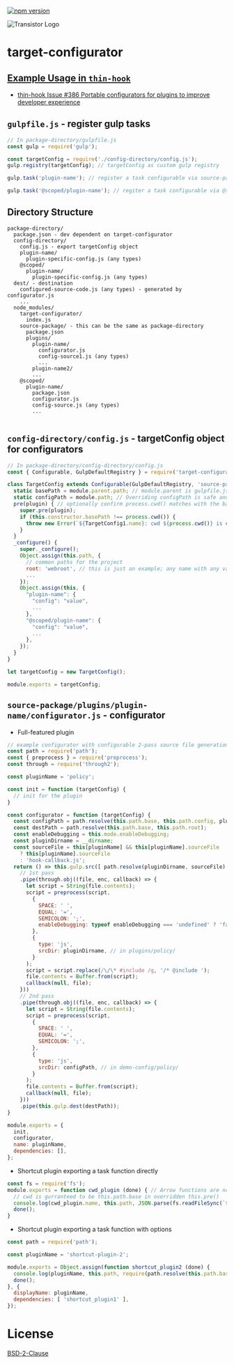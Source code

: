 [![npm version](https://badge.fury.io/js/target-configurator.svg)](https://badge.fury.io/js/target-configurator)

![Transistor Logo](docs/Transistor.svg)

# target-configurator

## [Example Usage in `thin-hook`](https://github.com/t2ym/thin-hook/blob/module/gulpfile.js)
- [thin-hook Issue #386 Portable configurators for plugins to improve developer experience](https://github.com/t2ym/thin-hook/issues/386)

## `gulpfile.js` - register gulp tasks
```js
// In package-directory/gulpfile.js
const gulp = require('gulp');

const targetConfig = require('./config-directory/config.js');
gulp.registry(targetConfig); // targetConfig as custom gulp registry

gulp.task('plugin-name'); // register a task configurable via source-package/plugins/plugin-name/configurator.js

gulp.task('@scoped/plugin-name'); // regiter a task configurable via @scoped/plugin-name/configurator.js

```

## Directory Structure

```
package-directory/
  package.json - dev dependent on target-configurator
  config-directory/
    config.js - export targetConfig object
    plugin-name/
      plugin-specific-config.js (any types)
    @scoped/
      plugin-name/
        plugin-specific-config.js (any types)
  dest/ - destination
    configured-source-code.js (any types) - generated by configurator.js
    ...
  node_modules/
    target-configurator/
      index.js
    source-package/ - this can be the same as package-directory
      package.json
      plugins/
        plugin-name/
          configurator.js
          config-source1.js (any types)
          ...
        plugin-name2/
        ...
    @scoped/
      plugin-name/
        package.json
        configurator.js
        config-source.js (any types)
        ...
  
```

## `config-directory/config.js` - targetConfig object for configurators
```js
// In package-directory/config-directory/config.js
const { Configurable, GulpDefaultRegistry } = require('target-configurator');

class TargetConfig extends Configurable(GulpDefaultRegistry, 'source-package') {
  static basePath = module.parent.path; // module.parent is gulpfile.js in the base directory
  static configPath = module.path; // Overriding configPath is safe and robust
  pre(plugin) { // optionally confirm process.cwd() matches with the base path
    super.pre(plugin);
    if (this.constructor.basePath !== process.cwd()) {
      throw new Error(`${TargetConfig1.name}: cwd ${process.cwd()} is expected to match with basePath ${this.constructor.basePath}`);
    }
  }
  _configure() {
    super._configure();
    Object.assign(this.path, {
      // common paths for the project
      root: 'webroot', // this is just an example; any name with any value for the project
      ...
    });
    Object.assign(this, {
      "plugin-name": {
        "config": "value",
        ...
      },
      "@scoped/plugin-name": {
        "config": "value",
        ...
      },
    });
  }
}

let targetConfig = new TargetConfig();

module.exports = targetConfig;
```

## `source-package/plugins/plugin-name/configurator.js` - configurator
- Full-featured plugin
```js
// example configurator with configurable 2-pass source file generation
const path = require('path');
const { preprocess } = require('preprocess');
const through = require('through2');

const pluginName = 'policy';

const init = function (targetConfig) {
  // init for the plugin
}

const configurator = function (targetConfig) {
  const configPath = path.resolve(this.path.base, this.path.config, pluginName);
  const destPath = path.resolve(this.path.base, this.path.root);
  const enableDebugging = this.mode.enableDebugging;
  const pluginDirname = __dirname;
  const sourceFile = this[pluginName] && this[pluginName].sourceFile
    ? this[pluginName].sourceFile
    : 'hook-callback.js';
  return () => this.gulp.src([ path.resolve(pluginDirname, sourceFile) ])
    // 1st pass
    .pipe(through.obj((file, enc, callback) => {
      let script = String(file.contents);
      script = preprocess(script,
        {
          SPACE: ' ',
          EQUAL: '=',
          SEMICOLON: ';',
          enableDebugging: typeof enableDebugging === 'undefined' ? 'false' : enableDebugging,
        },
        {
          type: 'js',
          srcDir: pluginDirname, // in plugins/policy/
        }
      );
      script = script.replace(/\/\* #include /g, '/* @include ');
      file.contents = Buffer.from(script);
      callback(null, file);
    }))
    // 2nd pass
    .pipe(through.obj((file, enc, callback) => {
      let script = String(file.contents);
      script = preprocess(script,
        {
          SPACE: ' ',
          EQUAL: '=',
          SEMICOLON: ';',
        },
        {
          type: 'js',
          srcDir: configPath, // in demo-config/policy/
        }
      );
      file.contents = Buffer.from(script);
      callback(null, file);
    }))
    .pipe(this.gulp.dest(destPath));
}

module.exports = {
  init,
  configurator,
  name: pluginName,
  dependencies: [],
};
```

- Shortcut plugin exporting a task function directly
```js
const fs = require('fs');
module.exports = function cwd_plugin (done) { // Arrow functions are not supported
  // cwd is gurranteed to be this.path.base in overridden this.pre()
  console.log(cwd_plugin.name, this.path, JSON.parse(fs.readFileSync(`${this.path.config}/${cwd_plugin.name}/cwd_plugin-config.json`))['cwd_plugin-config']);
  done();
}
```

- Shortcut plugin exporting a task function with options
```js
const path = require('path');

const pluginName = 'shortcut-plugin-2';

module.exports = Object.assign(function shortcut_plugin2 (done) {
  console.log(pluginName, this.path, require(path.resolve(this.path.base, this.path.config, pluginName, 'shortcut-plugin-2-config.js'))['shortcut-plugin-2-config']);
  done();
}, {
  displayName: pluginName,
  dependencies: [ 'shortcut_plugin1' ],
});
```

# License

[BSD-2-Clause](https://github.com/t2ym/target-configurator/blob/master/LICENSE.md)
